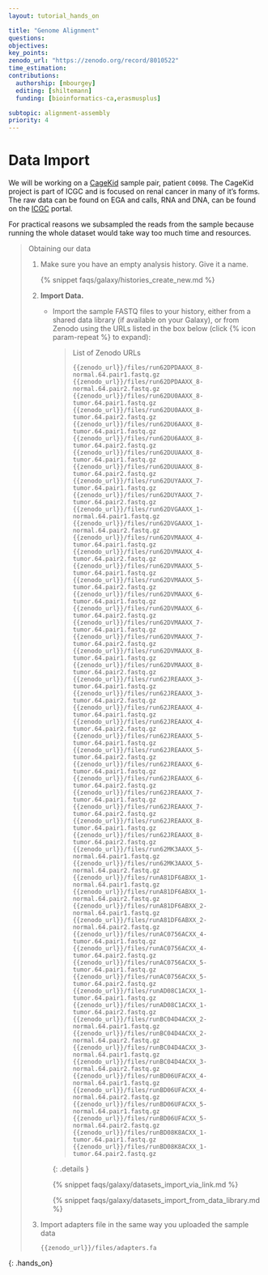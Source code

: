 ```yaml
---
layout: tutorial_hands_on

title: "Genome Alignment"
questions:
objectives:
key_points:
zenodo_url: "https://zenodo.org/record/8010522"
time_estimation:
contributions:
  authorship: [mbourgey]
  editing: [shiltemann]
  funding: [bioinformatics-ca,erasmusplus]

subtopic: alignment-assembly
priority: 4
---
```


# Data Import

We will be working on a [CageKid](http://www.cng.fr/cagekid/) sample pair, patient `C0098`. The CageKid project is part of ICGC and is focused on renal cancer in many of it’s forms. The raw data can be found on EGA and calls, RNA and DNA, can be found on the [ICGC](https://dcc.icgc.org/) portal.

For practical reasons we subsampled the reads from the sample because running the whole dataset would take way too much time and resources.

> <hands-on-title>Obtaining our data</hands-on-title>
>
> 1. Make sure you have an empty analysis history. Give it a name.
>
>    {% snippet faqs/galaxy/histories_create_new.md %}
>
> 2. **Import Data.**
>    - Import the sample FASTQ files to your history, either from a shared data library (if available on your Galaxy),
>      or from Zenodo using the URLs listed in the box below (click {% icon param-repeat %} to expand):
>
>      > <solution-title>List of Zenodo URLs</solution-title>
>      > ```
>      > {{zenodo_url}}/files/run62DPDAAXX_8-normal.64.pair1.fastq.gz
>      > {{zenodo_url}}/files/run62DPDAAXX_8-normal.64.pair2.fastq.gz
>      > {{zenodo_url}}/files/run62DU0AAXX_8-tumor.64.pair1.fastq.gz
>      > {{zenodo_url}}/files/run62DU0AAXX_8-tumor.64.pair2.fastq.gz
>      > {{zenodo_url}}/files/run62DU6AAXX_8-tumor.64.pair1.fastq.gz
>      > {{zenodo_url}}/files/run62DU6AAXX_8-tumor.64.pair2.fastq.gz
>      > {{zenodo_url}}/files/run62DUUAAXX_8-tumor.64.pair1.fastq.gz
>      > {{zenodo_url}}/files/run62DUUAAXX_8-tumor.64.pair2.fastq.gz
>      > {{zenodo_url}}/files/run62DUYAAXX_7-tumor.64.pair1.fastq.gz
>      > {{zenodo_url}}/files/run62DUYAAXX_7-tumor.64.pair2.fastq.gz
>      > {{zenodo_url}}/files/run62DVGAAXX_1-normal.64.pair1.fastq.gz
>      > {{zenodo_url}}/files/run62DVGAAXX_1-normal.64.pair2.fastq.gz
>      > {{zenodo_url}}/files/run62DVMAAXX_4-tumor.64.pair1.fastq.gz
>      > {{zenodo_url}}/files/run62DVMAAXX_4-tumor.64.pair2.fastq.gz
>      > {{zenodo_url}}/files/run62DVMAAXX_5-tumor.64.pair1.fastq.gz
>      > {{zenodo_url}}/files/run62DVMAAXX_5-tumor.64.pair2.fastq.gz
>      > {{zenodo_url}}/files/run62DVMAAXX_6-tumor.64.pair1.fastq.gz
>      > {{zenodo_url}}/files/run62DVMAAXX_6-tumor.64.pair2.fastq.gz
>      > {{zenodo_url}}/files/run62DVMAAXX_7-tumor.64.pair1.fastq.gz
>      > {{zenodo_url}}/files/run62DVMAAXX_7-tumor.64.pair2.fastq.gz
>      > {{zenodo_url}}/files/run62DVMAAXX_8-tumor.64.pair1.fastq.gz
>      > {{zenodo_url}}/files/run62DVMAAXX_8-tumor.64.pair2.fastq.gz
>      > {{zenodo_url}}/files/run62JREAAXX_3-tumor.64.pair1.fastq.gz
>      > {{zenodo_url}}/files/run62JREAAXX_3-tumor.64.pair2.fastq.gz
>      > {{zenodo_url}}/files/run62JREAAXX_4-tumor.64.pair1.fastq.gz
>      > {{zenodo_url}}/files/run62JREAAXX_4-tumor.64.pair2.fastq.gz
>      > {{zenodo_url}}/files/run62JREAAXX_5-tumor.64.pair1.fastq.gz
>      > {{zenodo_url}}/files/run62JREAAXX_5-tumor.64.pair2.fastq.gz
>      > {{zenodo_url}}/files/run62JREAAXX_6-tumor.64.pair1.fastq.gz
>      > {{zenodo_url}}/files/run62JREAAXX_6-tumor.64.pair2.fastq.gz
>      > {{zenodo_url}}/files/run62JREAAXX_7-tumor.64.pair1.fastq.gz
>      > {{zenodo_url}}/files/run62JREAAXX_7-tumor.64.pair2.fastq.gz
>      > {{zenodo_url}}/files/run62JREAAXX_8-tumor.64.pair1.fastq.gz
>      > {{zenodo_url}}/files/run62JREAAXX_8-tumor.64.pair2.fastq.gz
>      > {{zenodo_url}}/files/run62MK3AAXX_5-normal.64.pair1.fastq.gz
>      > {{zenodo_url}}/files/run62MK3AAXX_5-normal.64.pair2.fastq.gz
>      > {{zenodo_url}}/files/runA81DF6ABXX_1-normal.64.pair1.fastq.gz
>      > {{zenodo_url}}/files/runA81DF6ABXX_1-normal.64.pair2.fastq.gz
>      > {{zenodo_url}}/files/runA81DF6ABXX_2-normal.64.pair1.fastq.gz
>      > {{zenodo_url}}/files/runA81DF6ABXX_2-normal.64.pair2.fastq.gz
>      > {{zenodo_url}}/files/runAC0756ACXX_4-tumor.64.pair1.fastq.gz
>      > {{zenodo_url}}/files/runAC0756ACXX_4-tumor.64.pair2.fastq.gz
>      > {{zenodo_url}}/files/runAC0756ACXX_5-tumor.64.pair1.fastq.gz
>      > {{zenodo_url}}/files/runAC0756ACXX_5-tumor.64.pair2.fastq.gz
>      > {{zenodo_url}}/files/runAD08C1ACXX_1-tumor.64.pair1.fastq.gz
>      > {{zenodo_url}}/files/runAD08C1ACXX_1-tumor.64.pair2.fastq.gz
>      > {{zenodo_url}}/files/runBC04D4ACXX_2-normal.64.pair1.fastq.gz
>      > {{zenodo_url}}/files/runBC04D4ACXX_2-normal.64.pair2.fastq.gz
>      > {{zenodo_url}}/files/runBC04D4ACXX_3-normal.64.pair1.fastq.gz
>      > {{zenodo_url}}/files/runBC04D4ACXX_3-normal.64.pair2.fastq.gz
>      > {{zenodo_url}}/files/runBD06UFACXX_4-normal.64.pair1.fastq.gz
>      > {{zenodo_url}}/files/runBD06UFACXX_4-normal.64.pair2.fastq.gz
>      > {{zenodo_url}}/files/runBD06UFACXX_5-normal.64.pair1.fastq.gz
>      > {{zenodo_url}}/files/runBD06UFACXX_5-normal.64.pair2.fastq.gz
>      > {{zenodo_url}}/files/runBD08K8ACXX_1-tumor.64.pair1.fastq.gz
>      > {{zenodo_url}}/files/runBD08K8ACXX_1-tumor.64.pair2.fastq.gz
>      >
>      > ```
>      {: .details }
>
>      {% snippet faqs/galaxy/datasets_import_via_link.md %}
>
>      {% snippet faqs/galaxy/datasets_import_from_data_library.md %}
>
> 3. Import adapters file in the same way you uploaded the sample data
>
>    ```
>    {{zenodo_url}}/files/adapters.fa
>    ```
>
{: .hands_on}




